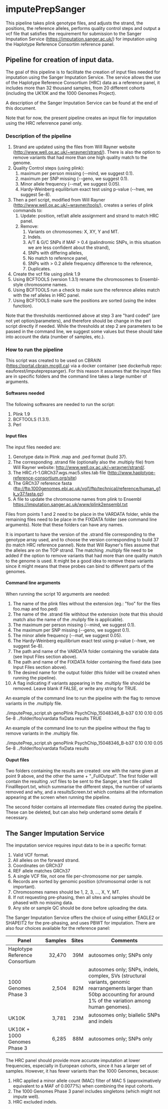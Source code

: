 # imputePrepSanger

This pipeline takes plink genotype files, and adjusts the strand, the positions, the reference alleles, performs quality control steps and output a vcf file that satisfies the requirement for submission to the Sanger Imputation Service (https://imputation.sanger.ac.uk/) for imputation using the Haplotype Reference Consortim reference panel. 


## Pipeline for creation of input data.

The goal of this pipeline is to facilitate the creation of input files needed for imputation using the Sanger Imputation Service. The service allows the use of the Haplotype Reference Consortium (HRC) data as a reference panel, it includes more than 32 thousand samples, from 20 different cohorts (including the UK10K and the 1000 Genomes Project).

A description of the Sanger Imputation Service can be found at the end of this document. 

Note that for now, the present pipeline creates an input file for imputation using the HRC refenrence panel only. 

### Description of the pipeline

1.  Strand are updated using the files from Will Rayner website (http://www.well.ox.ac.uk/~wrayner/strand/). There is also the option to remove variants that had more than one high quality match to the genome. 
2.  Quality Control steps (using plink):
    1.  maximum per person missing (--mind, we suggest 0.1).
    2.  maximum per SNP missing (--geno, we suggest 0.1).
    3.  Minor allele frequency (--maf, we suggest 0.05).
    4.  Hardy-Weinberg equilibrium exact test using p-value (--hwe, we suggest 5e-8).
3.  Then a perl script, modified from Will Rayner (http://www.well.ox.ac.uk/~wrayner/tools/), creates a series of plink commands to:
    1.  Update: position, ref/alt allele assignment and strand to match HRC panel.
    2.  Remove:
        1.  Variants on chromosomes: X, XY, Y and MT.
        2.  Indels.
        3.  A/T & G/C SNPs if MAF > 0.4 (palindromic SNPs, in this situation we are less confident about the strand),
        4.  SNPs with differing alleles,
        5.  No match to reference panel,
        6.  SNPs with > 0.2 allele frequency difference to the reference,
        7.  Duplicates.
4.  Create the vcf file using plink 1.9
5.  Using BCFTOOLS (version 1.3.1) rename the chromosomes to Ensembl-style chromosome names.
6.  Using BCFTOOLS run a check to make sure the reference alleles match with the ref alleles in HRC panel.
7.  Using BCFTOOLS make sure the positions are sorted (using the index function).

Note that the thresholds mentionned above at step 3 are "hard coded" (are not yet option/parameters), and therefore should be change in the perl script directly if needed. While the thresholds at step 2 are parameters to be passed in the command line, we suggest some values but these should take into account the data (number of samples, etc.).  

### How to run the pipeline

This script was created to be used on CBRAIN (https://portal.cbrain.mcgill.ca) via a docker container (see dockerhub repo: eauforest/imputeprepsanger). For this reason it assumes that the input files are in specific folders and the command line takes a large number of arguments. 


#### Softwares needed

The following softwares are needed to run the script:

1. Plink 1.9
2. BCFTOOLS (1.3.1).
3. Perl


#### Input files

The input files needed are:

1. Genotype data in Plink .map and .ped format (build 37). 
2. The corresponding .strand file (optionally also the .multiply file) from Will Rayner website: http://www.well.ox.ac.uk/~wrayner/strand/. 
3. The HRC.r1-1.GRCh37.wgs.mac5.sites.tab file (http://www.haplotype-reference-consortium.org/site)
4. The GRCh37 reference fasta (ftp://ftp.1000genomes.ebi.ac.uk/vol1/ftp/technical/reference/human_g1k_v37.fasta.gz)
5. A file to update the chromosome names from plink to Ensembl https://imputation.sanger.ac.uk/www/plink2ensembl.txt

Files from points 1 and 2 need to be place in the VARDATA folder, while the remaining files need to be place in the FIXDATA folder (see command line arguments). Note that these folders can have any names. 

It is important to have the version of the .strand file corresponding to the genotype array used, and to choose the version corresponding to build 37 (to match HRC reference pannel). Note that Will Rayner's files assume that the alleles are on the TOP strand. The matching .multiply file need to be added if the option to remove variants that had more than one quality match to the genome is used. It might be a good idea to remove these variants since it might means that these probes can bind to different parts of the genomes. 


#### Command line arguments

When running the script 10 arguments are needed:

1. The name of the plink files without the extension (eg.: "foo" for the files foo.map and foo.ped)
2. The name of the .strand file withitout the extension (note that this should match also the name of the .muliply file is applicable). 
3. The maximum per person missing (--mind, we suggest 0.1).
4. The maximum per SNP missing (--geno, we suggest 0.1).
5. The minor allele frequency (--maf, we suggest 0.05).
6. The Hardy-Weinberg equilibrium exact test using p-value (--hwe, we suggest 5e-8).
7. The path and name of the VARDATA folder containing the variable data (see Input Files section above).
8. The path and name of the FIXDATA folder containing the fixed data (see Input Files section above).
9. The desired name for the output folder (this folder will be created when running the pipeline).
10. A flag indicating if variants appearing in the .multiply file should be removed. Leave blank if FALSE, or write any string for TRUE. 

An example of the command line to run the pipeline with the flag to remove variants in the .multiply file.

./imputePrep_script.sh genoPlink PsychChip_15048346_B-b37 0.10 0.10 0.05 5e-8 ../folder/foo/vardata fixData results TRUE

An example of the command line to run the pipeline without the flag to remove variants in the .multiply file.

./imputePrep_script.sh genoPlink PsychChip_15048346_B-b37 0.10 0.10 0.05 5e-8 ../folder/foo/vardata fixData results



#### Ouput files

Two folders containing the results are created: one with the name given at point 9 above, and the other the same + "_FullOutput". The first folder will contain the resulting .vcf files to be sent to the Sanger, a text file called FinalReport.txt, which summarise the different steps, the number of variants removed and why, and a resultsScreen.txt which contains all the information appearing at the screen when running the pipeline. 

The second folder contains all intermediate files created during the pipeline. These can be deleted, but can also help undertand some details if necessary. 


## The Sanger Imputation Service

The imputation service requires input data to be in a specific format:

1. Valid VCF format.
2. All alleles on the forward strand.
3. Coordinates on GRCh37
4. REF allele matches GRCh37
5. A single VCF file, not one file per-chromosome nor per sample.
6. Records are sorted by genomic position (chromosomal order is not important).
7. Chromosomes names should be 1, 2, 3, ..., X, Y, MT.
8. If not requesting pre-phasing, then all sites and samples should be phased with no missing data.
9. Any site or sample QC should be done before uploading the data.

The Sanger Imputation Service offers the choice of using either EAGLE2 or SHAPEIT2 for the pre-phasing, and uses PBWT for imputation. There are also four choices available for the reference panel:

| Panel         | Samples          | Sites  | Comments |
| ------------- |-----------------:| ------:| -------- |
| Haplotype Reference Consortium      | 32,470 | 39M | autosomes only; SNPs only  |
| 1000 Genomes Phase 3                | 2,504  | 82M | autosomes only; SNPs, indels, complex, SVs (structural variants, genomic rearrangements larger than 50bp accounting for around 1% of the variation among human genomes).  |
| UK10K                               | 3,781  | 23M | autosomes only; biallelic SNPs and indels |
| UK10K + 1000 Genomes Phase 3        | 6,285  | 88M | autosomes only; SNPs only  |

The HRC panel should provide more accurate imputation at lower frequencies, especially in European cohorts, since it has a larger set of samples. However, it has fewer variants than the 1000 Genomes, because:

1. HRC applied a minor allele count (MAC) filter of MAC 5 (approximatively equivalent to a MAF of 0.0077%) when combining the input cohorts.
2. The 1000 Genomes Phase 3 panel includes singletons (which might not impute well).
3. HRC excluded indels.
